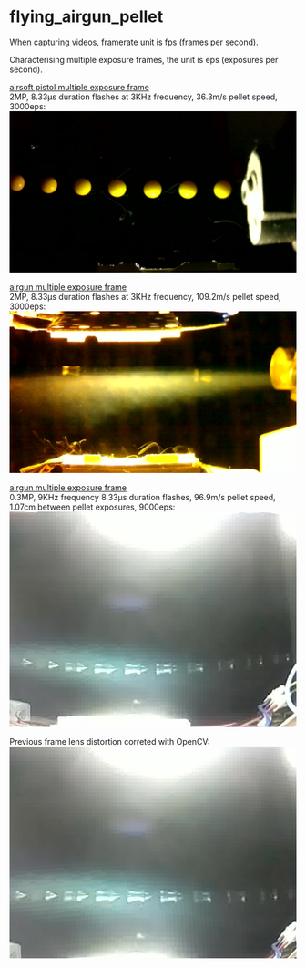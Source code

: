 # flying_airgun_pellet

When capturing videos, framerate unit is fps (frames per second).

Characterising multiple exposure frames, the unit is eps (exposures per second).
 
[airsoft pistol multiple exposure frame](https://github.com/Hermann-SW/Raspberry_v1_camera_global_external_shutter#user-content-bottom_led)  
2MP, 8.33&micro;s duration flashes at 3KHz frequency, 36.3m/s pellet speed, 3000eps:
![pellet3](../res/6mm.frame3946.jpg)

[airgun multiple exposure frame](https://github.com/Hermann-SW/Raspberry_v1_camera_global_external_shutter#user-content-bottom_plus_top_led)  
2MP, 8.33&micro;s duration flashes at 3KHz frequency, 109.2m/s pellet speed, 3000eps:
![pellet3](../res/airgun.1a.jpg)

[airgun multiple exposure frame](https://github.com/Hermann-SW/Raspberry_v1_camera_global_external_shutter#user-content-9000eps)  
0.3MP, 9KHz frequency 8.33&micro;s duration flashes, 96.9m/s pellet speed, 1.07cm between pellet exposures, 9000eps:
![pellet3](../res/pointed.pellet.frame0360.jpg)

Previous frame lens distortion correted with OpenCV:  
![pellet4](../res/pointed.pellet.frame0360_undistorted.jpg.png)
